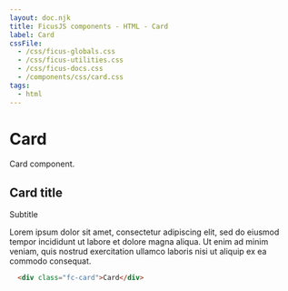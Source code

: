 ```yaml
---
layout: doc.njk
title: FicusJS components - HTML - Card
label: Card
cssFile: 
  - /css/ficus-globals.css
  - /css/ficus-utilities.css
  - /css/ficus-docs.css
  - /components/css/card.css
tags:
  - html
---
```

# Card

Card component.

<div class="fd-component-container">
  <div class="fc-card">
    <div class="fc-card__header">
      <h2 class="fu-text-md">Card title</h2>
      <span>Subtitle</span>
    </div>
    <div class="fc-card__body">
      <p>Lorem ipsum dolor sit amet, consectetur adipiscing elit, sed do eiusmod tempor incididunt ut labore et dolore magna aliqua. Ut enim ad minim veniam, quis nostrud exercitation ullamco laboris nisi ut aliquip ex ea commodo consequat.</p>
    </div>
  </div>
</div>

```html
  <div class="fc-card">Card</div>
```
